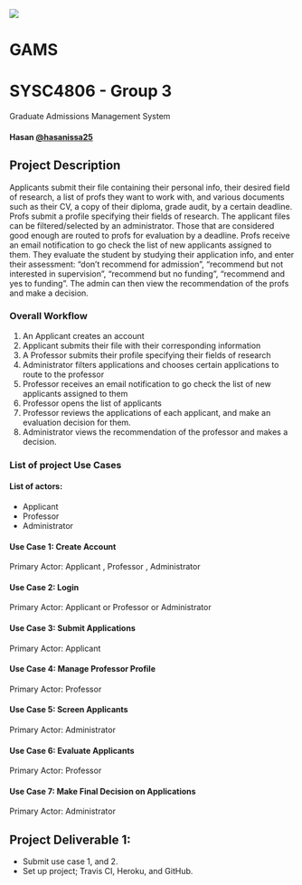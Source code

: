 ![](https://travis-ci.com/hasanissa25/GAMS.svg?token=HEzWgsEdthBJKxtEKe9t&branch=master)
# GAMS
# SYSC4806 - Group 3

Graduate Admissions Management System
#### Hasan [@hasanissa25](https://github.com/hasanissa25)

## Project Description
Applicants submit their file containing their personal info, their desired field of research, a list of profs they want to work with, and various documents such as their CV, a copy of their diploma, grade audit, by a certain deadline. Profs submit a profile specifying their fields of research. The applicant files can be filtered/selected by an administrator. Those that are considered good enough are routed to profs for evaluation by a deadline. Profs receive an email notification to go check the list of new applicants assigned to them. They evaluate the student by studying their application info, and enter their assessment: “don’t recommend for admission”, “recommend but not interested in supervision”, “recommend but no funding”, “recommend and yes to funding”. The admin can then view the recommendation of the profs and make a decision.

### Overall Workflow 
1. An Applicant creates an account
1. Applicant submits their file with their corresponding information
1. A Professor submits their profile specifying their fields of research
1. Administrator filters applications and chooses certain applications to route to the professor 
1. Professor receives an email notification to go check the list of new applicants assigned to them
1. Professor opens the list of applicants
1. Professor reviews the applications of each applicant, and make an evaluation decision for them.
1. Administrator views the recommendation of the professor and makes a decision.
  
### List of project Use Cases
#### List of actors:
* Applicant
* Professor
* Administrator 

#### Use Case 1: Create Account 
Primary Actor: Applicant , Professor , Administrator

#### Use Case 2: Login
Primary Actor: Applicant or Professor or Administrator

#### Use Case 3: Submit Applications
Primary Actor: Applicant

#### Use Case 4: Manage Professor Profile
Primary Actor: Professor

#### Use Case 5: Screen Applicants
Primary Actor: Administrator

#### Use Case 6: Evaluate Applicants
Primary Actor: Professor

#### Use Case 7: Make Final Decision on Applications
Primary Actor: Administrator


## Project Deliverable 1:
* Submit use case 1, and 2.
* Set up project; Travis CI, Heroku, and GitHub.
